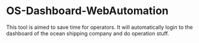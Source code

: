 # OS-Dashboard-WebAutomation

This tool is aimed to save time for operators. It will automatically login to the dashboard of the ocean shipping company and do operation stuff.
